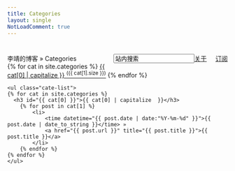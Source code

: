 ```yaml
---
title: Categories
layout: single
NotLoadComment: true
---
```

<div class="page-loc" style="margin:0;margin-top:40px;">
    <span style="float:right"><input type="text" class="web-search" value="站内搜索" /><a href="/about.html">关于</a><a href="/atom.xml" class="page-rss" style="margin-left: 20px;">订阅</a></span>
    李靖的博客 » Categories
</div>
<div class="categories">
	<div class="cate-title">
	{% for cat in site.categories %}
		<a href="#{{ cat[0] }}" title="{{ cat[0] }}" rel="{{ cat[1].size }}">{{ cat[0] | capitalize }} <sup>({{ cat[1].size }})</sup></a>
	{% endfor %}
	</div>

	<ul class="cate-list">
	{% for cat in site.categories %}
	  <h3 id="{{ cat[0] }}">{{ cat[0] | capitalize  }}</h3>
		{% for post in cat[1] %}
			<li>
				<time datetime="{{ post.date | date:"%Y-%m-%d" }}">{{ post.date | date_to_string }}</time> » 
				<a href="{{ post.url }}" title="{{ post.title }}">{{ post.title }}</a>
			</li>
		{% endfor %}
	{% endfor %}
	</ul>
</div>